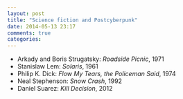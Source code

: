 ```yaml
---
layout: post
title: "Science fiction and Postcyberpunk"
date: 2014-05-13 23:17
comments: true
categories: 
---
```

* Arkady and Boris Strugatsky: _Roadside Picnic_, 1971
* Stanislaw Lem: _Solaris_, 1961
* Philip K. Dick: _Flow My Tears, the Policeman Said_, 1974
* Neal Stephenson: _Snow Crash_, 1992
* Daniel Suarez: _Kill Decision_, 2012
